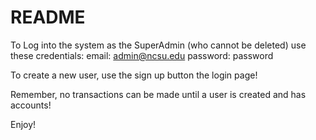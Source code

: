 # README

To Log into the system as the SuperAdmin (who cannot be deleted) use these credentials:
email: admin@ncsu.edu
password: password

To create a new user, use the sign up button the login page!

Remember, no transactions can be made until a user is created and has accounts!

Enjoy!
